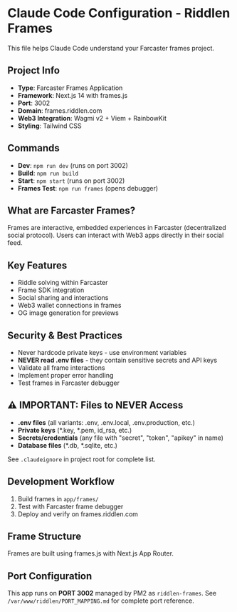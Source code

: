 # Claude Code Configuration - Riddlen Frames

This file helps Claude Code understand your Farcaster frames project.

## Project Info
- **Type**: Farcaster Frames Application
- **Framework**: Next.js 14 with frames.js
- **Port**: 3002
- **Domain**: frames.riddlen.com
- **Web3 Integration**: Wagmi v2 + Viem + RainbowKit
- **Styling**: Tailwind CSS

## Commands
- **Dev**: `npm run dev` (runs on port 3002)
- **Build**: `npm run build`
- **Start**: `npm start` (runs on port 3002)
- **Frames Test**: `npm run frames` (opens debugger)

## What are Farcaster Frames?
Frames are interactive, embedded experiences in Farcaster (decentralized social protocol). Users can interact with Web3 apps directly in their social feed.

## Key Features
- Riddle solving within Farcaster
- Frame SDK integration
- Social sharing and interactions
- Web3 wallet connections in frames
- OG image generation for previews

## Security & Best Practices
- Never hardcode private keys - use environment variables
- **NEVER read .env files** - they contain sensitive secrets and API keys
- Validate all frame interactions
- Implement proper error handling
- Test frames in Farcaster debugger

## ⚠️ IMPORTANT: Files to NEVER Access
- **.env files** (all variants: .env, .env.local, .env.production, etc.)
- **Private keys** (*.key, *.pem, id_rsa, etc.)
- **Secrets/credentials** (any file with "secret", "token", "apikey" in name)
- **Database files** (*.db, *.sqlite, etc.)

See `.claudeignore` in project root for complete list.

## Development Workflow
1. Build frames in `app/frames/`
2. Test with Farcaster frame debugger
3. Deploy and verify on frames.riddlen.com

## Frame Structure
Frames are built using frames.js with Next.js App Router.

## Port Configuration
This app runs on **PORT 3002** managed by PM2 as `riddlen-frames`.
See `/var/www/riddlen/PORT_MAPPING.md` for complete port reference.
